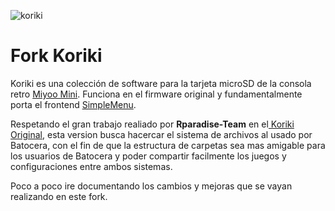 ![koriki](images/koriki_logo.png)

# Fork Koriki
Koriki es una colección de software para la tarjeta microSD de la consola retro [Miyoo Mini](https://lemiyoo.cn/product/143.html). Funciona en el firmware original y fundamentalmente porta el frontend [SimpleMenu](https://github.com/fgl82/simplemenu).

Respetando el gran trabajo realiado por **Rparadise-Team** en el[ Koriki Original](https://github.com/Rparadise-Team/Koriki/), esta version busca hacercar el sistema de archivos al usado por Batocera, con el fin de que la estructura de carpetas sea mas amigable para los usuarios de Batocera y poder compartir facilmente los juegos y configuraciones entre ambos sistemas.

Poco a poco ire documentando los cambios y mejoras que se vayan realizando en este fork.